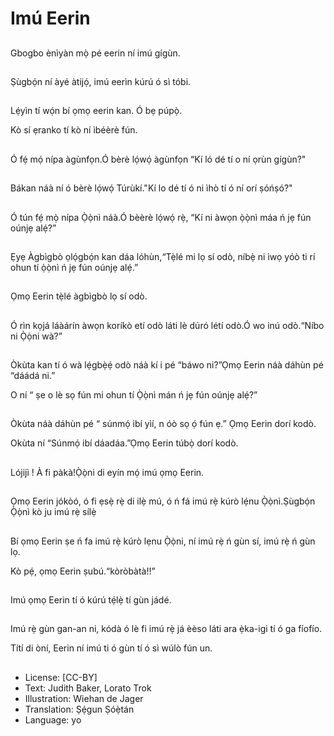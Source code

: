 # Imú Eerin

##
Gbogbo ènìyàn mọ̀ pé eerin ní imú gígùn.

##
Ṣùgbọ́n ní àyé àtijọ́, imú eerìn kúrú ó sì tóbi.

##
Lẹ́yìn tí wọ́n bí ọmọ eerin kan. Ó bẹ púpọ̀.

Kò sí ẹranko tí kò ní ìbéèrè fún.

##
Ó fẹ́ mọ́ nípa àgùnfọn.Ó bèrè lọ́wọ́ àgùnfọn “Kí ló dé tí o ní ọrùn gígùn?"

##
Bákan náà ní ó bèrè lọ́wọ́ Túrùkí."Kí lo dé tí ó ni ìhò tí ó ní orí ṣóńṣó?"

##
Ó tún fẹ́ mọ̀ nípa Ọ̀ọ̀nì náà.Ó bèèrè lọ́wọ́ rẹ̀, “Kí ni àwọn ọ̀ọ̀nì máa ń jẹ fún oúnjẹ alẹ́?”

##
Ẹyẹ Àgbìgbò ọlọ́gbọ́n kan dáa lóhùn,“Tẹ̀lé mi lọ sí odò, níbẹ̀ ni ìwọ yóò ti rí ohun tí ọ̀ọ̀nì ń jẹ fún oúnjẹ alẹ́.”

##
Ọmọ Eerin tẹ̀lé àgbìgbò lọ sí odò.

##
Ó rìn kọjá láàárín àwọn koríkò etí odò láti lè dúró létí odò.Ó wo inú odò.“Níbo ni Ọ̀ọ̀ni wà?”

##
Òkùta kan tí ó wà lẹ́gbẹ̀ẹ́ odò náà kí i pé “báwo ni?”Ọmọ Eerin náà dáhùn pé “dáádá ni.”

O ní “ ṣe o lè sọ fún mi ohun tí Ọ̀ọ̀nì mán ń jẹ fún oúnjẹ alẹ́?”

##
Òkùta náà dáhùn pé “ súnmọ́ ibí yìí, n óò sọ ọ́ fún ẹ.” Ọmọ Eerin dorí kodò.

Okùta ní “Súnmọ́ ibí dáadáa.”Ọmọ Eerin túbọ̀ dorí kodò.

##
Lójijì ! À fi pàkà!Ọ̀ọ̀ni di eyín mọ́ imú ọmọ Eerin.

##
Ọmọ Eerin jókòó, ó fi ẹsẹ̀ rẹ̀ di ilẹ̀ mú, ó ń fá imú rẹ̀ kúrò lẹ́nu Ọ̀ọ̀nì.Ṣùgbọ́n Ọ̀ọ̀nì kò ju imú rẹ̀ sílẹ̀

##
Bí ọmọ Eerin ṣe ń fa imú rẹ̀ kúrò lẹnu Ọ̀ọ̀ni, ní imú rẹ̀ ń gùn sí, imú rẹ̀ ń gùn lọ.

Kò pẹ́, ọmọ Eerin ṣubú.“kòròbàtà!!”

##
Imú ọmọ Eerin tí ó kúrú tẹ́lẹ̀ tí gùn jádé.

##
Imú rẹ̀ gùn gan-an ni, kódà ó lè fi imú rẹ̀ já èèso láti ara ẹ̀ka-igi tí ó ga fíofío.

Títí di òní, Eerin ní imú ti ó gùn tí ó sì wúlò fún un.

##
* License: [CC-BY]
* Text: Judith Baker, Lorato Trok
* Illustration: Wiehan de Jager
* Translation: Ṣẹ́gun Ṣóẹ̀tán
* Language: yo
